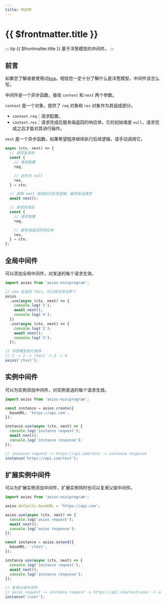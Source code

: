 ```yaml
---
title: 中间件
---
```


# {{ $frontmatter.title }}

::: tip {{ $frontmatter.title }}
基于洋葱模型的中间件。
:::

## 前言

如果您了解或者使用过[koa](https://github.com/koajs/koa)，相信您一定十分了解什么是洋葱模型，中间件该怎么写。

中间件是一个异步函数，接收 `context` 和 `next` 两个参数。

`context` 是一个对象，提供了 `req` 对象和 `res` 对象作为其组成部分。

- `context.req`：请求配置。
- `context.res`：请求完成后服务端返回的响应体，它的初始值是 `null`，请求完成之后才能对其进行操作。

`next` 是一个异步函数，如果希望程序继续执行后续逻辑，请手动调用它。

```ts
async (ctx, next) => {
  // 请求发送前
  const {
    // 请求配置
    req,

    // 此时为 null
    res,
  } = ctx;

  // 调用 next 继续执行后续逻辑，最终发送请求
  await next();

  // 请求完成后
  const {
    // 请求配置
    req,

    // 服务端返回的响应体
    res,
  } = ctx;
};
```

## 全局中间件

可以添加全局中间件，对发送的每个请求生效。

```ts
import axios from 'axios-miniprogram';

// use 会返回 this，可以链式添加多个
axios
  .use(async (ctx, next) => {
    console.log('1');
    await next();
    console.log('4');
  })
  .use(async (ctx, next) => {
    console.log('2');
    await next();
    console.log('3');
  });

// 洋葱模型执行顺序
// 1 -> 2 -> /test -> 3 -> 4
axios('/test');
```

## 实例中间件

可以为实例添加中间件，对实例发送的每个请求生效。

```ts
import axios from 'axios-miniprogram';

const instance = axios.create({
  baseURL: 'https://api.com',
});

instance.use(async (ctx, next) => {
  console.log('instance request');
  await next();
  console.log('instance response');
});

// instance request -> https://api.com/test -> instance response
instance('https://api.com/test');
```

## 扩展实例中间件

可以为扩展实例添加中间件，扩展实例同时也可以复用父级中间件。

```ts
import axios from 'axios-miniprogram';

axios.defaults.baseURL = 'https://api.com';

axios.use(async (ctx, next) => {
  console.log('axios request');
  await next();
  console.log('axios response');
});

const instance = axios.extend({
  baseURL: '/test',
});

instance.use(async (ctx, next) => {
  console.log('instance request');
  await next();
  console.log('instance response');
});

// 复用父级中间件
// axios request -> instance request -> https://api.com/test/user -> instance response -> axios response
instance('/user');
```
